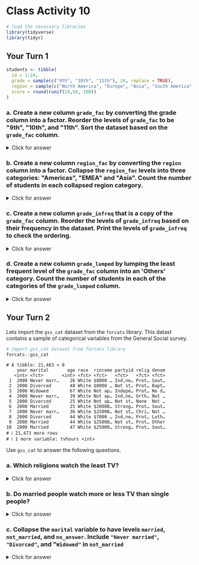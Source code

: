 # Class Activity 10


```r
# load the necessary libraries
library(tidyverse)
library(tidyr)
```

## Your Turn 1



```r
students <- tibble(
  id = 1:24,
  grade = sample(c("9th", "10th", "11th"), 24, replace = TRUE),
  region = sample(c("North America", "Europe", "Asia", "South America", "Middle East", "Africa"), 24, replace = TRUE),
  score = round(runif(24,50, 100))
)
```


### a. Create a new column `grade_fac` by converting the grade column into a factor. Reorder the levels of `grade_fac` to be "9th", "10th", and "11th". Sort the dataset based on the `grade_fac` column.

<details>
<summary class="answer">Click for answer</summary>

*Answer:* 



```r
students_a <- students %>%
  mutate(grade_fac = factor(grade)) %>%
  mutate(grade_fac = fct_relevel(grade_fac, c("9th", "10th", "11th"))) %>%
  arrange(grade_fac) 
print(students_a, n = 24)
```

```
# A tibble: 24 × 5
      id grade region        score grade_fac
   <int> <chr> <chr>         <dbl> <fct>    
 1     1 9th   Africa           76 9th      
 2     3 9th   Africa           97 9th      
 3     9 9th   Africa           53 9th      
 4    11 9th   Asia             71 9th      
 5    14 9th   North America    72 9th      
 6    16 9th   South America    56 9th      
 7    23 9th   Europe           62 9th      
 8     2 10th  South America    76 10th     
 9     4 10th  Middle East      65 10th     
10     5 10th  Middle East     100 10th     
11     8 10th  Middle East      80 10th     
12    13 10th  Middle East      97 10th     
13    15 10th  North America    55 10th     
14    17 10th  Africa           96 10th     
15    20 10th  South America    52 10th     
16    22 10th  Asia             90 10th     
17     6 11th  Asia             53 11th     
18     7 11th  South America    69 11th     
19    10 11th  Africa           56 11th     
20    12 11th  Europe           97 11th     
21    18 11th  Asia             80 11th     
22    19 11th  Europe           95 11th     
23    21 11th  Africa           85 11th     
24    24 11th  South America    85 11th     
```

</details>


### b. Create a new column `region_fac` by converting the `region` column into a factor. Collapse the `region_fac` levels into three categories: "Americas", "EMEA" and "Asia". Count the number of students in each collapsed region category.

<details>
<summary class="answer">Click for answer</summary>


*Answer:*


```r
students_b <- students_a %>%
  mutate(region_fac = factor(region)) %>%
  mutate(region_collapsed = fct_collapse(region_fac, 
                                         Americas = c("North America", "South America"), 
                                         EMEA = c("Europe", "Middle East", "Africa"), 
                                         Asia = "Asia")) %>%
  count(region_collapsed)
print(students_b)
```

```
# A tibble: 3 × 2
  region_collapsed     n
  <fct>            <int>
1 EMEA                13
2 Asia                 4
3 Americas             7
```

</details>


### c. Create a new column `grade_infreq` that is a copy of the `grade_fac` column. Reorder the levels of `grade_infreq` based on their frequency in the dataset. Print the levels of `grade_infreq` to check the ordering.

<details>
<summary class="answer">Click for answer</summary>

*Answer:*

```r
students_c <- students_a %>%
  mutate(grade_infreq = grade_fac) %>%
  mutate(grade_infreq = fct_infreq(grade_infreq))

levels(students_c$grade_infreq)
```

```
[1] "10th" "11th" "9th" 
```

</details>



### d. Create a new column `grade_lumped` by lumping the least frequent level of the `grade_fac` column into an 'Others' category. Count the number of students in each of the categories of the `grade_lumped` column.

<details>
<summary class="answer">Click for answer</summary>

*Answer:*


```r
students_d <- students_a %>%
  mutate(grade_lumped = fct_lump(grade_fac, n = 1, other_level = "Others")) %>%
  count(grade_lumped)
students_d
```

```
# A tibble: 2 × 2
  grade_lumped     n
  <fct>        <int>
1 10th             9
2 Others          15
```

</details>


## Your Turn 2

Lets import the `gss_cat` dataset from the `forcats` library. This datast contains a sample of categorical variables from the General Social survey.


```r
# import gss_cat dataset from forcats library
forcats::gss_cat
```

```
# A tibble: 21,483 × 9
    year marital       age race  rincome partyid relig denom
   <int> <fct>       <int> <fct> <fct>   <fct>   <fct> <fct>
 1  2000 Never marr…    26 White $8000 … Ind,ne… Prot… Sout…
 2  2000 Divorced       48 White $8000 … Not st… Prot… Bapt…
 3  2000 Widowed        67 White Not ap… Indepe… Prot… No d…
 4  2000 Never marr…    39 White Not ap… Ind,ne… Orth… Not …
 5  2000 Divorced       25 White Not ap… Not st… None  Not …
 6  2000 Married        25 White $20000… Strong… Prot… Sout…
 7  2000 Never marr…    36 White $25000… Not st… Chri… Not …
 8  2000 Divorced       44 White $7000 … Ind,ne… Prot… Luth…
 9  2000 Married        44 White $25000… Not st… Prot… Other
10  2000 Married        47 White $25000… Strong… Prot… Sout…
# ℹ 21,473 more rows
# ℹ 1 more variable: tvhours <int>
```

Use `gss_cat` to answer the following questions.

### a. Which religions watch the least TV?

<details>
<summary class="answer">Click for answer</summary>


*Answer:*

```r
# your r-code
gss_cat %>%
  drop_na(tvhours) %>%
  group_by(relig) %>%
  summarize(tvhours = mean(tvhours)) %>%
  ggplot(aes(tvhours, fct_reorder(relig, tvhours))) +
    geom_point()
```

<img src="class_activity_10_files/figure-epub3/unnamed-chunk-8-1.png" width="100%" />

</details>


### b. Do married people watch more or less TV than single people?

<details>
<summary class="answer">Click for answer</summary>

*Answer:*

```r
# your r-code
gss_cat %>%
  drop_na(tvhours) %>%
  group_by(marital) %>%
  summarize(tvhours = mean(tvhours)) %>%
  ggplot(aes(tvhours, fct_reorder(marital, tvhours))) +
    geom_point()
```

<img src="class_activity_10_files/figure-epub3/unnamed-chunk-9-1.png" width="100%" />

</details>


### c. Collapse the `marital` variable to have levels `married`, `not_married`, and `no_answer`. Include `"Never married"`, `"Divorced"`, and "`Widowed"` in `not_married`

<details>
<summary class="answer">Click for answer</summary>

*Answer:*


```r
# your r-code
gss_cat %>%
  drop_na(tvhours) %>%
  select(marital, tvhours) %>%
  mutate(
    maritalStatus =
      fct_collapse(
        marital,
        married = c("Married",
                    "Separated"),
        not_married = c("Never married",
                        "Divorced",
                        "Widowed"),
        no_answer = c("No answer")) 
  ) -> marital_c

levels(marital_c$maritalStatus)
```

```
[1] "no_answer"   "not_married" "married"    
```

</details>

